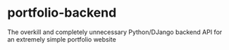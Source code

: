 # portfolio-backend
The overkill and completely unnecessary Python/DJango backend API for an extremely simple portfolio website 
